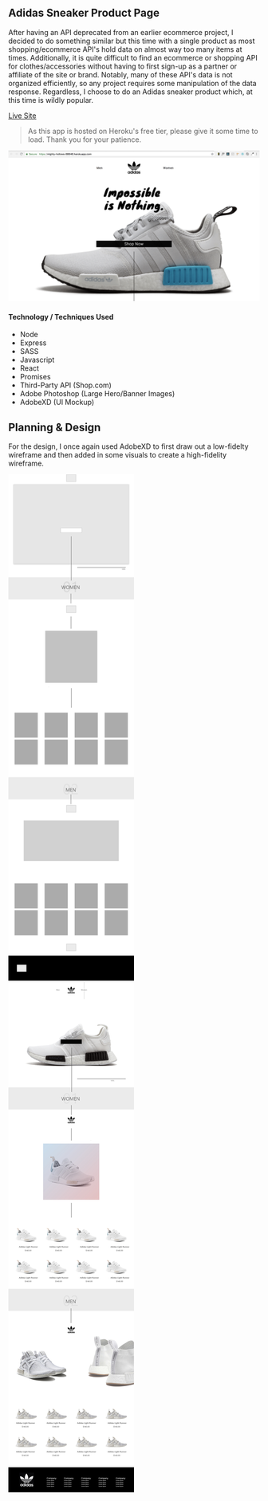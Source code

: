 ## Adidas Sneaker Product Page
After having an API deprecated from an earlier ecommerce project, I decided to do something similar but this time with a single product as most shopping/ecommerce API's hold data on almost way too many items at times. Additionally, it is quite difficult to find an ecommerce or shopping API for clothes/accessories without having to first sign-up as a partner or affiliate of the site or brand. Notably, many of these API's data is not organized efficiently, so any project requires some manipulation of the data response. Regardless, I choose to do an Adidas sneaker product which, at this time is wildly popular.

[Live Site](https://mighty-hollows-88646.herokuapp.com/)
> As this app is hosted on Heroku's free tier, please give it some time to load. Thank you for your patience.

![alt text](https://github.com/RajisteB/AdidasApp/blob/master/client/src/images/Adidas-SC.png)




#### Technology / Techniques Used
* Node
* Express
* SASS
* Javascript
* React
* Promises
* Third-Party API (Shop.com)
* Adobe Photoshop (Large Hero/Banner Images)
* AdobeXD (UI Mockup)

## Planning & Design
For the design, I once again used AdobeXD to first draw out a low-fidelty wireframe and then added in some visuals to create a high-fidelity wireframe. 


<img src="https://github.com/RajisteB/AdidasApp/blob/master/client/src/images/Lofi.jpg" width="50%" /> <img src="https://github.com/RajisteB/AdidasApp/blob/master/client/src/images/Adidas%20-%20Hi-Fi%20Wireframe.jpg" width="50%"/>

